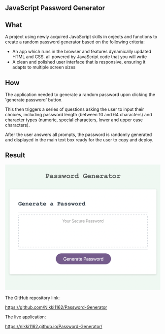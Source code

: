 ## JavaScript Password Generator

## **What**
A project using newly acquired JavaScript skills in onjects and functions to create a random password generator based on the following criteria:

- An app which runs in the browser and features dynamically updated HTML and CSS. all powered by JavaScript code that you will write
- A clean and polished user interface that is responsive, ensuring it adapts to multiple screen sizes

## **How**
The application needed to generate a random password upon clicking the 'generate password' button. 

This then triggers a series of questions asking the user to input their choices, including password length (between 10 and 64 characters) and character types (numeric, special characters, lower and upper case characters).

After the user answers all prompts, the password is randomly generated and displayed in the main text box ready for the user to copy and deploy.

## **Result**

![This is what the live application looks like when you open the console log within the browser](./assets/Password-Generator-Image.png)

The GitHub repository link:

https://github.com/Nikki1162/Password-Generator

The live application:

https://nikki1162.github.io/Password-Generator/

